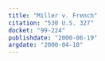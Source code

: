 ```yaml
---
title: "Miller v. French"
citation: "530 U.S. 327"
docket: "99-224"
publishdate: "2000-06-19"
argdate: "2000-04-18"
---
```


